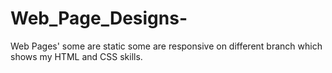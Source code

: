 # Web_Page_Designs-
Web Pages' some  are static some are responsive on different branch which shows my HTML and CSS skills.
